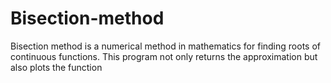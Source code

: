 # Bisection-method
Bisection method is a numerical method in mathematics for finding roots of continuous functions. This program not only returns the approximation but also plots the function 

